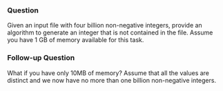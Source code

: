 ### Question

Given an input file with four billion non-negative integers, provide an algorithm to generate an integer that is not contained in the file. Assume you have 1 GB of memory available for this task.

### Follow-up Question

What if you have only 10MB of memory? Assume that all the values are distinct and we now have no more than one billion non-negative integers.
